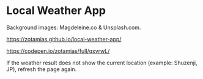 # Local Weather App

Background images: Magdeleine.co & Unsplash.com.

https://zotamias.github.io/local-weather-app/

https://codepen.io/zotamias/full/qxvrwL/

If the weather result does not show the current location (example: Shuzenji, JP), refresh the page again.
